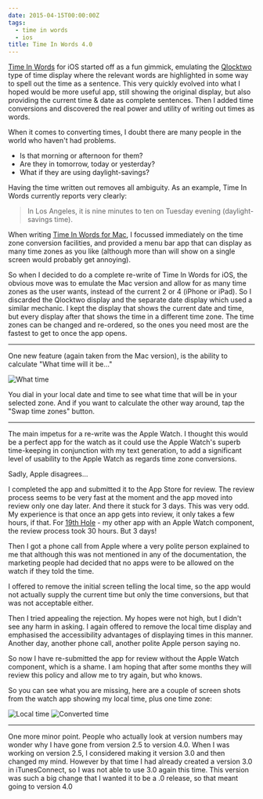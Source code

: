 ```yaml
---
date: 2015-04-15T00:00:00Z
tags:
  - time in words
  - ios
title: Time In Words 4.0
---
```


[Time In Words][1] for iOS started off as a fun gimmick, emulating the
[Qlocktwo][2] type of time display where the relevant words are highlighted in
some way to spell out the time as a sentence. This very quickly evolved into
what I hoped would be more useful app, still showing the original display, but
also providing the current time & date as complete sentences. Then I added time
conversions and discovered the real power and utility of writing out times as
words.

When it comes to converting times, I doubt there are many people in the world
who haven't had problems.

- Is that morning or afternoon for them?
- Are they in tomorrow, today or yesterday?
- What if they are using daylight-savings?

Having the time written out removes all ambiguity. As an example, Time In Words
currently reports very clearly:

> In Los Angeles, it is nine minutes to ten on Tuesday evening (daylight-savings
> time).

When writing [Time In Words for Mac][3], I focussed immediately on the time zone
conversion facilities, and provided a menu bar app that can display as many time
zones as you like (although more than will show on a single screen would
probably get annoying).

So when I decided to do a complete re-write of Time In Words for iOS, the
obvious move was to emulate the Mac version and allow for as many time zones as
the user wants, instead of the current 2 or 4 (iPhone or iPad). So I discarded
the Qlocktwo display and the separate date display which used a similar
mechanic. I kept the display that shows the current date and time, but every
display after that shows the time in a different time zone. The time zones can
be changed and re-ordered, so the ones you need most are the fastest to get to
once the app opens.

---

One new feature (again taken from the Mac version), is the ability to calculate
"What time will it be..."

![What time][i1]

You dial in your local date and time to see what time that will be in your
selected zone. And if you want to calculate the other way around, tap the "Swap
time zones" button.

---

The main impetus for a re-write was the Apple Watch. I thought this would be a
perfect app for the watch as it could use the Apple Watch's superb time-keeping
in conjunction with my text generation, to add a significant level of usability
to the Apple Watch as regards time zone conversions.

Sadly, Apple disagrees…

I completed the app and submitted it to the App Store for review. The review
process seems to be very fast at the moment and the app moved into review only
one day later. And there it stuck for 3 days. This was very odd. My experience
is that once an app gets into review, it only takes a few hours, if that. For
[19th Hole][4] - my other app with an Apple Watch component, the review process
took 30 hours. But 3 days!

Then I got a phone call from Apple where a very polite person explained to me
that although this was not mentioned in any of the documentation, the marketing
people had decided that no apps were to be allowed on the watch if they told the
time.

I offered to remove the initial screen telling the local time, so the app would
not actually supply the current time but only the time conversions, but that was
not acceptable either.

Then I tried appealing the rejection. My hopes were not high, but I didn't see
any harm in asking. I again offered to remove the local time display and
emphasised the accessibility advantages of displaying times in this manner.
Another day, another phone call, another polite Apple person saying no.

So now I have re-submitted the app for review without the Apple Watch component,
which is a shame. I am hoping that after some months they will review this
policy and allow me to try again, but who knows.

So you can see what you are missing, here are a couple of screen shots from the
watch app showing my local time, plus one time zone:

![Local time][i2]
![Converted time][i3]

---

One more minor point. People who actually look at version numbers may wonder why
I have gone from version 2.5 to version 4.0. When I was working on version 2.5,
I considered making it version 3.0 and then changed my mind. However by that
time I had already created a version 3.0 in iTunesConnect, so I was not able to
use 3.0 again this time. This version was such a big change that I wanted it to
be a .0 release, so that meant going to version 4.0

[1]: /time-in-words/
[2]: http://www.qlocktwo.com/
[3]: /time-in-words-for-mac/
[4]: /19th-hole/
[i1]: /images/2015/TiW_what_time.png
[i2]: /images/2015/Watch_1.png
[i3]: /images/2015/Watch_2.png
